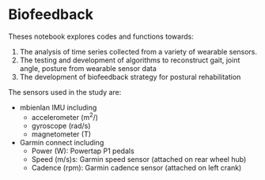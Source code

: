 # Biofeedback

Theses notebook explores codes and functions towards:
<ol>
    <li> The analysis of time series collected from a variety of wearable sensors.</li>
    <li> The testing and development of algorithms to reconstruct gait, joint angle, posture from wearable sensor data</li>
    <li> The development of biofeedback strategy for postural rehabilitation</li>
    </ol>
    
The sensors used in the study are:
<ul>
    <li> mbienlan IMU including
        <ul>
            <li> accelerometer (m<sup>2</sup>/)</li>
            <li> gyroscope (rad/s)</li>
            <li> magnetometer (T)</li>
        </ul>
    </li>
    <li> Garmin connect including
        <ul>
            <li> Power (W): Powertap P1 pedals </li>
            <li> Speed (m/s)s: Garmin speed sensor (attached on rear wheel hub)</li>
            <li> Cadence (rpm): Garmin cadence sensor (attached on left crank)</li>
        </ul>
    </ul>
